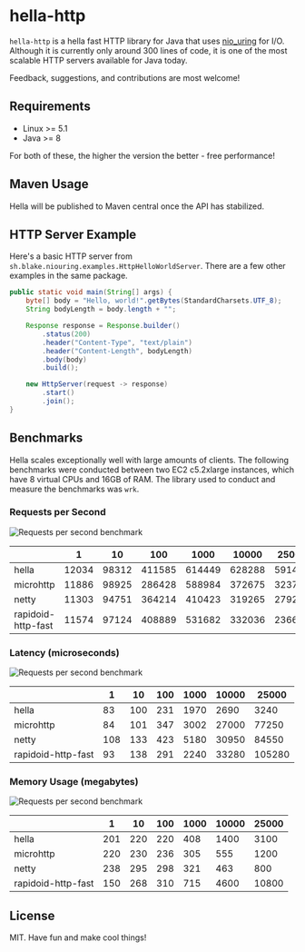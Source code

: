 # hella-http

`hella-http` is a hella fast HTTP library for Java that uses [nio_uring](https://github.com/bbeaupain/nio_uring) for I/O. Although it is currently only around 300 lines of code, it is one of the most scalable HTTP servers available for Java today.

Feedback, suggestions, and contributions are most welcome!

## Requirements
* Linux >= 5.1
* Java >= 8

For both of these, the higher the version the better - free performance!

## Maven Usage

Hella will be published to Maven central once the API has stabilized.

## HTTP Server Example

Here's a basic HTTP server from `sh.blake.niouring.examples.HttpHelloWorldServer`. There are a few other examples in the same package.

```java
public static void main(String[] args) {
    byte[] body = "Hello, world!".getBytes(StandardCharsets.UTF_8);
    String bodyLength = body.length + "";

    Response response = Response.builder()
        .status(200)
        .header("Content-Type", "text/plain")
        .header("Content-Length", bodyLength)
        .body(body)
        .build();

    new HttpServer(request -> response)
        .start()
        .join();
}
```

## Benchmarks

Hella scales exceptionally well with large amounts of clients. The following benchmarks were conducted between two EC2 c5.2xlarge instances, which have 8 virtual CPUs and 16GB of RAM. The library used to conduct and measure the benchmarks was `wrk`.

### Requests per Second

![Requests per second benchmark](https://github.com/bbeaupain/hella-http/blob/main/docs/requests.png?raw=true)

|                    | 1     | 10    | 100    | 1000   | 10000  | 25000  |
|--------------------|-------|-------|--------|--------|--------|--------|
| hella              | 12034 | 98312 | 411585 | 614449 | 628288 | 591419 |
| microhttp          | 11886 | 98925 | 286428 | 588984 | 372675 | 323757 |
| netty              | 11303 | 94751 | 364214 | 410423 | 319265 | 279239 |
| rapidoid-http-fast | 11574 | 97124 | 408889 | 531682 | 332036 | 236667 |

### Latency (microseconds)

![Requests per second benchmark](https://github.com/bbeaupain/hella-http/blob/main/docs/latency.png?raw=true)

|                    | 1   | 10  | 100 | 1000 | 10000 | 25000  |
|--------------------|-----|-----|-----|------|-------|--------|
| hella              | 83  | 100 | 231 | 1970 | 2690  | 3240   |
| microhttp          | 84  | 101 | 347 | 3002 | 27000 | 77250  |
| netty              | 108 | 133 | 423 | 5180 | 30950 | 84550  |
| rapidoid-http-fast | 93  | 138 | 291 | 2240 | 33280 | 105280 |

### Memory Usage (megabytes)

![Requests per second benchmark](https://github.com/bbeaupain/hella-http/blob/main/docs/memory.png?raw=true)

|                    | 1   | 10  | 100 | 1000 | 10000 | 25000  |
|--------------------|-----|-----|-----|------|-------|--------|
| hella              | 201 | 220 | 220 | 408  | 1400  | 3100   |
| microhttp          | 220 | 230 | 236 | 305  | 555   | 1200   |
| netty              | 238 | 295 | 298 | 321  | 463   | 800    |
| rapidoid-http-fast | 150 | 268 | 310 | 715  | 4600  | 10800  |

## License

MIT. Have fun and make cool things!
